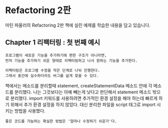 # Refactoring 2판
마틴 파울러의 Refactoring 2판 책에 실린 예제를 학습한 내용을 담고 있습니다.

## Chapter 1 리팩터링 : 첫 번째 예시

```
프로그램이 새로운 기능을 추가하기에 편한 구조가 아니라면,
먼저 기능을 추가하기 쉬운 형태로 리팩터링하고 나서 원하는 기능을 추가한다.
```

```
리팩터링은 프로그램 수정을 작은 단계로 나눠 진행한다.
그래서 중간에 실수하더라도 버그를 쉽게 찾을 수 있다.
```

책에서는 메소드를 분리할때 statement, createStatementData 메소드 안에 각 메소드를 분리했다.
나는 그것보다는 아예 빼는게 낫다고 판단해서 statement 메소드 밖으로 분리했다.
import 키워드를 사용하려면 추가적인 환경 설정을 해야 하는데 빠르게 하기 위해서 추가 환경 설정을 하지 않았다.
대신 분리한 파일을 script 태그로 import 시키는 방법을 사용했다.


```
좋은 코드를 가늠하는 확실한 방법은 '얼마나 수정하기 쉬운가'다.
```
